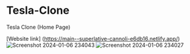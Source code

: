 # Tesla-Clone
Tesla Clone (Home Page)

[Website link] (https://main--superlative-cannoli-e6db16.netlify.app/)
![Screenshot 2024-01-06 234043](https://github.com/vikash-prem123/Tesla-Clone/assets/106796672/79c76228-11f7-4831-9849-e700b8a4c9a2)
![Screenshot 2024-01-06 234027](https://github.com/vikash-prem123/Tesla-Clone/assets/106796672/26a21f9a-6cff-412a-86f8-da6c308b4e3a)

